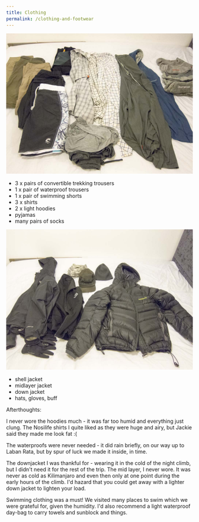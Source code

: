 ```yaml
---
title: Clothing
permalink: /clothing-and-footwear
---
```


![](/assets/IMG_1855.jpg "clothes")

- 3 x pairs of convertible trekking trousers
- 1 x pair of waterproof trousers
- 1 x pair of swimming shorts
- 3 x shirts
- 2 x light hoodies
- pyjamas
- many pairs of socks

![](/assets/IMG_1856.jpg "outer layers")

- shell jacket
- midlayer jacket
- down jacket
- hats, gloves, buff

Afterthoughts:

I never wore the hoodies much - it was far too humid and everything just clung. The Nosilife shirts I quite liked as they were huge and airy, but Jackie said they made me look fat :(

The waterproofs were never needed - it did rain briefly, on our way up to Laban Rata, but by spur of luck we made it inside, in time.

The downjacket I was thankful for - wearing it in the cold of the night climb, but I didn't need it for the rest of the trip. The mid layer, I never wore. It was never as cold as Kilimanjaro and even then only at one point during the early hours of the climb. I'd hazard that you could get away with a lighter down jacket to lighten your load.

Swimming clothing was a must! We visited many places to swim which we were grateful for, given the humidity. I'd also recommend a light waterproof day-bag to carry towels and sunblock and things.

